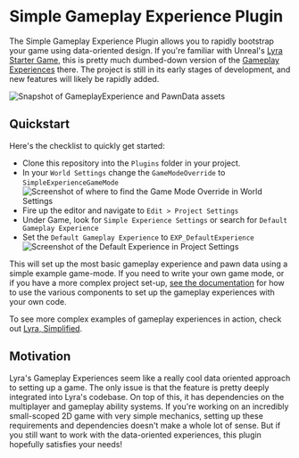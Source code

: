 # Simple Gameplay Experience Plugin

The Simple Gameplay Experience Plugin allows you to rapidly bootstrap
your game using data-oriented design. If you're familiar with Unreal's
[Lyra Starter Game](https://dev.epicgames.com/community/learning/paths/Z4/lyra-starter-game),
this is pretty much dumbed-down version of the
[Gameplay Experiences](https://x157.github.io/UE5/LyraStarterGame/Experience/)
there. The project is still in its early stages of development, and
new features will likely be rapidly added.

![Snapshot of GameplayExperience and PawnData assets](Resources/Gameplay-Experience-And-Pawn-Data.png)

## Quickstart

Here's the checklist to quickly get started:
- Clone this repository into the `Plugins` folder in your project.
- In your `World Settings` change the `GameModeOverride` to
  `SimpleExperienceGameMode`
![Screenshot of where to find the Game Mode Override in World Settings](Resources/Experience-Game-Mode.png)
- Fire up the editor and navigate to `Edit > Project Settings`
- Under Game, look for `Simple Experience Settings` or search  for
  `Default Gameplay Experience`
- Set the `Default Gameplay Experience` to `EXP_DefaultExperience`
![Screenshot of the Default Experience in Project Settings](Resources/Default-Experience.png)

This will set up the most basic gameplay experience and pawn data
using a simple example game-mode. If you need to write your own game
mode, or if you have a more complex project set-up,
[see the documentation](https://github.com/josiest/SimpleGameplayExperience/wiki) for how to use the various components to
set up the gameplay experiences with your own code.

To see more complex examples of gameplay experiences in action, check out
[Lyra, Simplified](https://github.com/josiest/LyraSimplified/tree/main).

## Motivation

Lyra's Gameplay Experiences seem like a really cool data oriented
approach to setting up a game. The only issue is that the feature is
pretty deeply integrated into Lyra's codebase. On top of this, it has
dependencies on the multiplayer and gameplay ability systems. If you're
working on an incredibly small-scoped 2D game with very simple
mechanics, setting up these requirements and dependencies doesn't make
a whole lot of sense. But if you still want to work with the
data-oriented experiences, this plugin hopefully satisfies your needs!